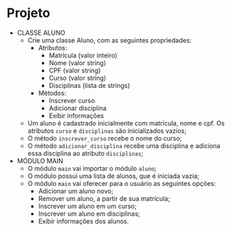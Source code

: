 # Projeto

- CLASSE ALUNO
    - Crie uma classe Aluno, com as seguintes propriedades:
        - Atributos:
            - Matrícula (valor inteiro)
            - Nome (valor string)
            - CPF (valor string)
            - Curso (valor string)
            - Disciplinas (lista de strings)
        - Métodos:
            - Inscrever curso
            - Adicionar disciplina
            - Exibir informações
    - Um aluno é cadastrado inicialmente com matrícula, nome e cpf. Os atributos `curso` e `disciplinas` são inicializados vazios;
    - O método `inscrever_curso` recebe o nome do curso;
    - O método `adicionar_disciplina` recebe uma disciplina e adiciona essa disciplina ao atributo `disciplinas`;
- MÓDULO MAIN
    - O módulo `main` vai importar o módulo `aluno`;
    - O módulo possui uma lista de alunos, que é iniciada vazia;
    - O módulo `main` vai oferecer para o usuário as seguintes opções:
        - Adicionar um aluno novo;
        - Remover um aluno, a partir de sua matrícula;
        - Inscrever um aluno em um curso;
        - Inscrever um aluno em disciplinas;
        - Exibir informações dos alunos.
